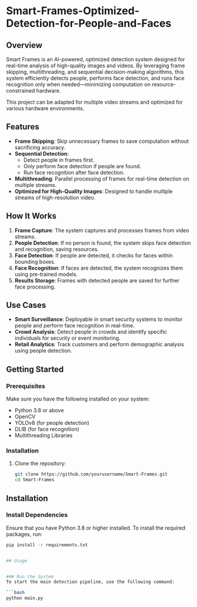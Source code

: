 # Smart-Frames-Optimized-Detection-for-People-and-Faces

## Overview
Smart Frames is an AI-powered, optimized detection system designed for real-time analysis of high-quality images and videos. By leveraging frame skipping, multithreading, and sequential decision-making algorithms, this system efficiently detects people, performs face detection, and runs face recognition only when needed—minimizing computation on resource-constrained hardware.

This project can be adapted for multiple video streams and optimized for various hardware environments.

## Features
- **Frame Skipping**: Skip unnecessary frames to save computation without sacrificing accuracy.
- **Sequential Detection**:
  - Detect people in frames first.
  - Only perform face detection if people are found.
  - Run face recognition after face detection.
- **Multithreading**: Parallel processing of frames for real-time detection on multiple streams.
- **Optimized for High-Quality Images**: Designed to handle multiple streams of high-resolution video.

## How It Works
1. **Frame Capture**: The system captures and processes frames from video streams.
2. **People Detection**: If no person is found, the system skips face detection and recognition, saving resources.
3. **Face Detection**: If people are detected, it checks for faces within bounding boxes.
4. **Face Recognition**: If faces are detected, the system recognizes them using pre-trained models.
5. **Results Storage**: Frames with detected people are saved for further face processing.

## Use Cases
- **Smart Surveillance**: Deployable in smart security systems to monitor people and perform face recognition in real-time.
- **Crowd Analysis**: Detect people in crowds and identify specific individuals for security or event monitoring.
- **Retail Analytics**: Track customers and perform demographic analysis using people detection.

## Getting Started

### Prerequisites
Make sure you have the following installed on your system:
- Python 3.8 or above
- OpenCV
- YOLOv8 (for people detection)
- DLIB (for face recognition)
- Multithreading Libraries

### Installation

1. Clone the repository:
   ```bash
   git clone https://github.com/yourusername/Smart-Frames.git
   cd Smart-Frames
## Installation

### Install Dependencies
Ensure that you have Python 3.8 or higher installed. To install the required packages, run:

```bash
pip install -r requirements.txt


## Usage


### Run the System
To start the main detection pipeline, use the following command:

```bash
python main.py
